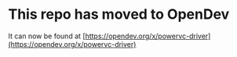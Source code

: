 # This repo has moved to OpenDev

It can now be found at [https://opendev.org/x/powervc-driver](https://opendev.org/x/powervc-driver)
